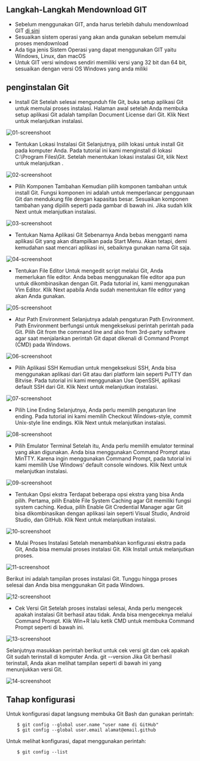 ## Langkah-Langkah Mendownload GIT

* Sebelum menggunakan GIT, anda harus terlebih dahulu mendownload GIT [di sini](https://git-scm.com/downloads)
* Sesuaikan sistem operasi yang akan anda gunakan sebelum memulai proses mendownload
* Ada tiga jenis Sistem Operasi yang dapat menggunakan GIT yaitu Windows, Linux, dan macOS
* Untuk GIT versi windows sendiri memiliki versi yang 32 bit dan 64 bit, sesuaikan dengan versi OS Windows yang anda miliki

## penginstalan Git

* Install Git
Setelah selesai mengunduh file Git, buka setup aplikasi Git untuk memulai proses instalasi. Halaman awal setelah Anda membuka setup aplikasi Git adalah tampilan Document License dari Git. Klik Next untuk melanjutkan instalasi.

![01-screenshoot](/images/Screenshot_181.png)

* Tentukan Lokasi Instalasi Git
Selanjutnya, pilih lokasi untuk install Git pada komputer Anda. Pada tutorial ini kami menginstall di lokasi C:\Program Files\Git. Setelah menentukan lokasi instalasi Git, klik Next untuk melanjutkan .

![02-screenshoot](/images/Screenshot_182.png)

* Pilih Komponen Tambahan
Kemudian pilih komponen tambahan untuk install Git. Fungsi komponen ini adalah untuk memperlancar penggunaan Git dan mendukung file dengan kapasitas besar. Sesuaikan komponen tambahan yang dipilih seperti pada gambar di bawah ini. Jika sudah klik Next untuk melanjutkan instalasi.

![03-screenshoot](/images/Screenshot_183.png)

* Tentukan Nama Aplikasi Git
Sebenarnya Anda bebas mengganti nama aplikasi Git yang akan ditampilkan pada Start Menu. Akan tetapi, demi kemudahan saat mencari aplikasi ini, sebaiknya gunakan nama Git saja.  

![04-screenshoot](/images/Screenshot_184.png)

* Tentukan File Editor
Untuk mengedit script melalui Git, Anda memerlukan file editor. Anda bebas menggunakan file editor apa pun untuk dikombinasikan dengan Git. Pada tutorial ini, kami menggunakan Vim Editor. Klik Next apabila Anda sudah menentukan file editor yang akan Anda gunakan.

![05-screenshoot](/images/Screenshot_185.png)

* Atur Path Environment
Selanjutnya adalah pengaturan Path Environment. Path Environment berfungsi untuk mengeksekusi perintah perintah pada Git. Pilih Git from the command line and also from 3rd-party software agar saat menjalankan perintah Git dapat dikenali di Command Prompt (CMD) pada Windows.

![06-screenshoot](/images/Screenshot_186.png)

* Pilih Aplikasi SSH
Kemudian untuk mengeksekusi SSH, Anda bisa menggunakan aplikasi dari Git atau  dari platform lain seperti PuTTY dan Bitvise. Pada tutorial ini kami menggunakan Use OpenSSH, aplikasi default SSH dari Git. Klik Next untuk melanjutkan instalasi.

![07-screenshoot](/images/Screenshot_192.png)

* Pilih Line Ending
Selanjutnya, Anda perlu memilih pengaturan line ending. Pada tutorial ini kami memilih Checkout Windows-style, commit Unix-style line endings. Klik Next untuk melanjutkan instalasi.

![08-screenshoot](/images/Screenshot_189.png)

* Pilih Emulator Terminal
Setelah itu, Anda perlu memilih emulator terminal yang akan digunakan. Anda bisa menggunakan Command Prompt atau MinTTY. Karena ingin menggunakan Command Prompt, pada tutorial ini kami memilih Use Windows’ default console windows. Klik Next untuk melanjutkan instalasi.

![09-screenshoot](/images/Screenshot_190.png)

* Tentukan Opsi ekstra
Terdapat beberapa opsi ekstra yang bisa Anda pilih. Pertama, pilih Enable File System Caching agar Git memiliki fungsi system caching. Kedua, pilih Enable Git Credential Manager agar Git bisa dikombinasikan dengan aplikasi lain seperti Visual Studio, Android Studio, dan GitHub. Klik Next untuk melanjutkan instalasi.

![10-screenshoot](/images/Screenshot_191.png)

* Mulai Proses Instalasi
Setelah menambahkan konfigurasi ekstra pada Git, Anda bisa memulai proses instalasi Git. Klik Install untuk melanjutkan proses.

![11-screenshoot](/images/Screenshot_193.png)

Berikut ini adalah tampilan proses instalasi Git. Tunggu hingga proses selesai dan Anda bisa menggunakan Git pada Windows.

![12-screenshoot](/images/Screenshot_193.png)

* Cek Versi Git
Setelah proses instalasi selesai, Anda perlu mengecek apakah instalasi Git berhasil atau tidak. Anda bisa mengeceknya melalui Command Prompt. Klik Win+R lalu ketik CMD untuk membuka Command Prompt seperti di bawah ini.

![13-screenshoot](/images/Screenshot_196.png)

Selanjutnya masukkan perintah berikut untuk cek versi git dan cek apakah Git sudah terinstall di komputer Anda.
git --version
Jika Git berhasil terinstall, Anda akan melihat tampilan seperti di bawah ini yang menunjukkan versi Git. 

![14-screenshoot](/images/Screenshot_197.png)

## Tahap konfigurasi

Untuk konfigurasi dapat langsung membuka Git Bash dan gunakan perintah:


        $ git config --global user.name "user name di GitHub"
        $ git config --global user.email alamat@email.github

Untuk melihat konfigurasi, dapat menggunakan perintah:


        $ git config --list